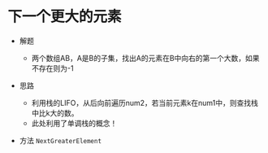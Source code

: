 # 下一个更大的元素
- 解题
    - 两个数组AB，A是B的子集，找出A的元素在B中向右的第一个大数，如果不存在则为-1
    
- 思路
    - 利用栈的LIFO，从后向前遍历num2，若当前元素k在num1中，则查找栈中比k大的数。
    - 此处利用了单调栈的概念！
- 方法
`NextGreaterElement`